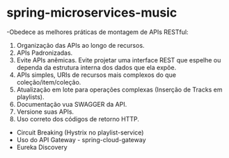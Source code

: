 # spring-microservices-music

-Obedece as melhores práticas de montagem de APIs RESTful:

  1. Organização das APIs ao longo de recursos.
  2. APIs Padronizadas. 
  3. Evite APIs anêmicas. Evite projetar uma interface REST que espelhe ou dependa da estrutura interna dos
dados que ela expõe. 
  4. APIs simples, URIs de recursos mais complexos do que coleção/item/coleção.
  5. Atualização em lote para operações complexas (Inserção de Tracks em playlists).
  6. Documentação vua SWAGGER da API. 
  7. Versione suas APIs. 
  8. Uso correto dos códigos de retorno HTTP.

- Circuit Breaking (Hystrix no playlist-service)
- Uso do API Gateway - spring-cloud-gateway
- Eureka Discovery
